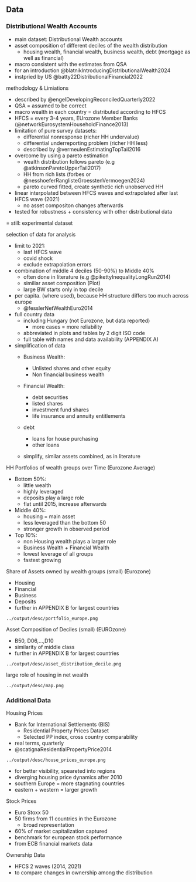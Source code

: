 ## Data

### Distributional Wealth Accounts

- main dataset: Distributional Wealth accounts
- asset composition of different deciles of the wealth distribution
  - housing wealth, financial wealth, business wealth, debt (mortgage as well as financial)
- macro consistent with the estimates from QSA
- for an introduction @blatnikIntroducingDistributionalWealth2024
- instpried by US @batty22DistributionalFinancial2022



methodology & Limiations

- described by @engelDevelopingReconciledQuarterly2022
- QSA = assumed to be correct
- macro wealth in each country = distributed according to HFCS
- HFCS = every 3-4 years, EUrozone Member Banks (@networkEurosystemHouseholdFinance2013)
- limitation of pure survey datasets:
  - differential nonresponse (richer HH undervalue)
  - differential underreporting problem (richer HH less)
  - described by @vermeulenEstimatingTopTail2016
- overcome by using a pareto estimation
  - wealth distribution follows pareto (e.g @atkinsonParetoUpperTail2017)
  - HH from rich lists (forbes or @nesshoeferRanglisteGroesstenVermoegen2024)
  - pareto curved fitted, create synthetic rich unobserved HH
- linear interpolated between HFCS waves and extrapolated after last HFCS wave (2021)
  - no asset compositon changes afterwards
- tested for robustness + consistency with other distributional data

= still: experimental dataset



selection of data for analysis

- limit to 2021: 
  - lasf HFCS wave
  - covid shock
  - exclude extrapolation errors 
- combination of middle 4 deciles (50-90%) to Middle 40%
  - often done in literature (e.g @pikettyInequalityLongRun2014)
  - similiar asset composition (Plot)
  - large BW starts only in top decile 
- per capita. (where used), because HH structure differs too much across europe
  - @fesslerNetWealthEuro2014
- full country data
  - including Hungary (not Eurozone, but data reported)
    - more cases = more reliability
  - abbreviated in plots and tables by 2 digit ISO code
  - full table with names and data availability (APPENDIX A)
- simplification of data
  - Business Wealth:  
    - Unlisted shares and other equity
    - Non financial business wealth

  - Financial Wealth: 
    - debt securities
    - listed shares
    - investment fund shares
    - life insurance and annuity entitlements

  - debt
    - loans for house purchasing
    - other loans

  - simplify, similar assets combined, as in literature





HH Portfolios of wealth groups over Time (Eurozone Average)

- Bottom 50%:
  - little wealth
  - highly leveraged
  - deposits play a large role
  - flat until 2015, increase afterwards
- Middle 40%:
  - housing = main asset
  - less leveraged than the bottom 50
  - stronger growth in observed period
- Top 10%:
  - non Housing wealth plays a larger role
  - Business Wealth + Financial Wealth
  - lowest leverage of all groups
  - fastest growing



Share of Assets owned by wealth groups (small) (Eurozone)

- Housing
- Financial 
- Business
- Deposits
- further in APPENDIX B for largest countries

```
../output/desc/portfolio_europe.png
```





Asset Composition of Deciles (small) (EUROzone)

- B50, D06,...,D10
- similarity of middle class
- further in APPENDIX B for largest countries

```
../output/desc/asset_distribution_decile.png
```





large role of housing in net wealth

```
../output/desc/map.png
```





### Additional Data

Housing Prices

- Bank for International Settlements (BIS) 
  - Residential Property Prices Dataset
  - Selected PP index, cross country comparability
- real terms, quarterly
- @scatignaResidentialPropertyPrice2014

```
../output/desc/house_prices_europe.png
```



- for better visibility, speareted into regions
- diverging housing price dynamics after 2010
- southern Europe = more stagnating countries
- eastern + western = larger growth





Stock Prices

- Euro Stoxx 50
- 50 firms from 11 countries in the Eurozone
  - broad representation
- 60% of market capitalization captured
- benchmark for european stock performance
- from ECB financial markets data



Ownership Data

- HFCS 2 waves (2014, 2021)
- to compare changes in ownership among the distribution





